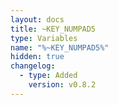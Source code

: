 ```yaml
---
layout: docs
title: ~KEY_NUMPAD5
type: Variables
name: "%~KEY_NUMPAD5%"
hidden: true
changelog:
  - type: Added
    version: v0.8.2
---
```

